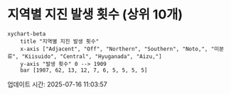 # 지역별 지진 발생 횟수 (상위 10개)

```mermaid
xychart-beta
    title "지역별 지진 발생 횟수"
    x-axis ["Adjacent", "Off", "Northern", "Southern", "Noto,", "미분류", "Kiisuido", "Central", "Hyuganada", "Aizu,"]
    y-axis "발생 횟수" 0 --> 1909
    bar [1907, 62, 13, 12, 7, 6, 5, 5, 5, 5]
```

업데이트 시간: 2025-07-16 11:03:57
